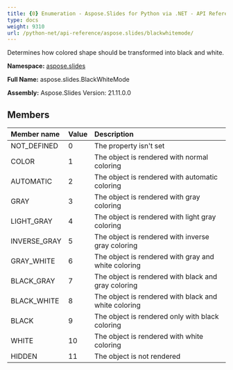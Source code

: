 ```yaml
---
title: {0} Enumeration - Aspose.Slides for Python via .NET - API Reference
type: docs
weight: 9310
url: /python-net/api-reference/aspose.slides/blackwhitemode/
---
```


Determines how colored shape should be transformed into black and white.

**Namespace:** [aspose.slides](/python-net/api-reference/aspose.slides/)

**Full Name:** aspose.slides.BlackWhiteMode

**Assembly:**  Aspose.Slides Version: 21.11.0.0

## **Members**
|**Member name**|**Value**|**Description**|
| :- | :- | :- |
|NOT_DEFINED|0|The property isn't set|
|COLOR|1|The object is rendered with normal coloring|
|AUTOMATIC|2|The object is rendered with automatic coloring|
|GRAY|3|The object is rendered with gray coloring|
|LIGHT_GRAY|4|The object is rendered with light gray coloring|
|INVERSE_GRAY|5|The object is rendered with inverse gray coloring|
|GRAY_WHITE|6|The object is rendered with gray and white coloring|
|BLACK_GRAY|7|The object is rendered with black and gray coloring|
|BLACK_WHITE|8|The object is rendered with black and white coloring|
|BLACK|9|The object is rendered only with black coloring|
|WHITE|10|The object is rendered with white coloring|
|HIDDEN|11|The object is not rendered|

